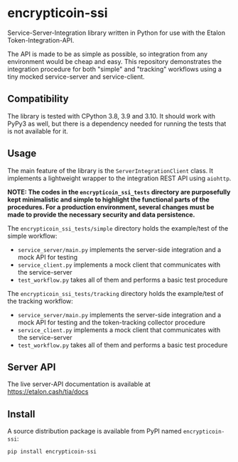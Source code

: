 # encrypticoin-ssi

Service-Server-Integration library written in Python for use with the Etalon Token-Integration-API.

The API is made to be as simple as possible, so integration from any environment would be cheap and easy. This repository demonstrates the integration procedure for both "simple" and "tracking" workflows using a tiny mocked service-server and service-client.

## Compatibility

The library is tested with CPython 3.8, 3.9 and 3.10. It should work with PyPy3 as well, but there is a dependency needed for running the tests that is not available for it.

## Usage

The main feature of the library is the `ServerIntegrationClient` class. It implements a lightweight wrapper to the integration REST API using `aiohttp`.

**NOTE: The codes in the `encrypticoin_ssi_tests` directory are purposefully kept minimalistic and simple to highlight the functional parts of the procedures. For a production environment, several changes must be made to provide the necessary security and data persistence.** 

The `encrypticoin_ssi_tests/simple` directory holds the example/test of the simple workflow:
- `service_server/main.py` implements the server-side integration and a mock API for testing
- `service_client.py` implements a mock client that communicates with the service-server
- `test_workflow.py` takes all of them and performs a basic test procedure

The `encrypticoin_ssi_tests/tracking` directory holds the example/test of the tracking workflow:
- `service_server/main.py` implements the server-side integration and a mock API for testing and the token-tracking collector procedure
- `service_client.py` implements a mock client that communicates with the service-server
- `test_workflow.py` takes all of them and performs a basic test procedure

## Server API

The live server-API documentation is available at https://etalon.cash/tia/docs

## Install

A source distribution package is available from PyPI named `encrypticoin-ssi`:

```
pip install encrypticoin-ssi
```
